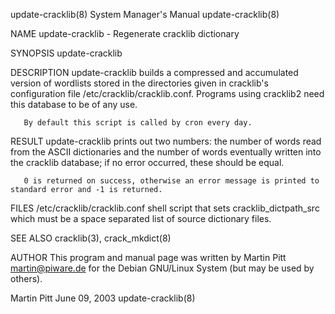 update-cracklib(8)                                                                                                                              System Manager's Manual                                                                                                                              update-cracklib(8)

NAME
       update-cracklib - Regenerate cracklib dictionary

SYNOPSIS
       update-cracklib

DESCRIPTION
       update-cracklib builds a compressed and accumulated version of wordlists stored in the directories given in cracklib's configuration file /etc/cracklib/cracklib.conf. Programs using cracklib2 need this database to be of any use.

       By default this script is called by cron every day.

RESULT
       update-cracklib prints out two numbers: the number of words read from the ASCII dictionaries and the number of words eventually written into the cracklib database; if no error occurred, these should be equal.

       0 is returned on success, otherwise an error message is printed to standard error and -1 is returned.

FILES
       /etc/cracklib/cracklib.conf
              shell script that sets cracklib_dictpath_src which must be a space separated list of source dictionary files.

SEE ALSO
       cracklib(3), crack_mkdict(8)

AUTHOR
       This program and manual page was written by Martin Pitt <martin@piware.de> for the Debian GNU/Linux System (but may be used by others).

Martin Pitt                                                                                                                                          June 09, 2003                                                                                                                                   update-cracklib(8)
